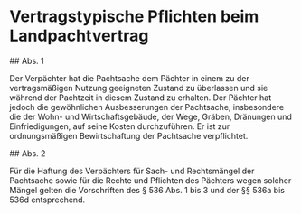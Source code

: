 # Vertragstypische Pflichten beim Landpachtvertrag



\#\# Abs. 1

 Der Verpächter hat die Pachtsache dem Pächter in einem zu der vertragsmäßigen Nutzung geeigneten Zustand zu überlassen und sie während der Pachtzeit in diesem Zustand zu erhalten. Der Pächter hat jedoch die gewöhnlichen Ausbesserungen der Pachtsache, insbesondere die der Wohn\- und Wirtschaftsgebäude, der Wege, Gräben, Dränungen und Einfriedigungen, auf seine Kosten durchzuführen. Er ist zur ordnungsmäßigen Bewirtschaftung der Pachtsache verpflichtet.

\#\# Abs. 2

 Für die Haftung des Verpächters für Sach\- und Rechtsmängel der Pachtsache sowie für die Rechte und Pflichten des Pächters wegen solcher Mängel gelten die Vorschriften des § 536 Abs. 1 bis 3 und der §§ 536a bis 536d entsprechend. 

